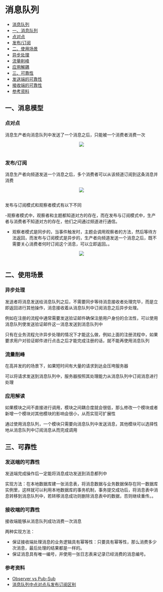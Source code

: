 # 消息队列
<!--GFM-TOC -->
* [消息队列](#消息队列)
* [一、消息队列](#一消息模型)
* [点对点](#点对点)
* [发布/订阅](#发布订阅)
* [二、使用场景](#二使用场景)
* [异步处理](#异步处理)
* [流量削峰](#流量削峰)
* [应用解耦](#应用解耦)
*  [三、可靠性](#三可靠性)
*  [发送端的可靠性](#发送端的可靠性)
*  [接收端的可靠性](#接收端的可靠性)
*  [参考资料](#参考资料)
<!--GFM-TOC -->
## 一、消息模型
### 点对点

消息生产者向消息队列中发送了一个消息之后，只能被一个消费者消费一次

<div align="center"> <img src="https://cs-notes-1256109796.cos.ap-guangzhou.myqcloud.com/image-20191212011250613.png"/> </div><br>

### 发布/订阅

消息生产者向频道发送一个消息之后，多个消费者可以从该频道订阅到这条消息并消费

<div align="center"> <img src="https://cs-notes-1256109796.cos.ap-guangzhou.myqcloud.com/image-20191212011410374.png"/> </div><br>

发布与订阅模式和观察者模式有以下不同

-观察者模式中，观察者和主题都知道对方的存在，而在发布与订阅模式中，生产者与消费者不知道对方的存在，他们之间通过频道进行通信。
- 观察者模式是同步的，当事件触发时，主题会调用观察者的方法，然后等待方法返回，而发布与订阅模式是异步的，生产者向频道发送一个消息之后，既不需要关心消费者何时订阅这个消息，可以立即返回。。

<div align="center"> <img src="https://cs-notes-1256109796.cos.ap-guangzhou.myqcloud.com/image-20191212011747967.png"/> </div><br>

## 二、使用场景

### 异步处理

发送者将消息发送给消息队列之后，不需要同步等待消息接收者处理完毕，而是立即返回进行其他操作，消息接收着从消息队列中订阅消息之后异步处理。

例如在注册的流程中通常需要发送验证邮件确保注册用户身份的合法性，可以使用消息队列使发送验证邮件这一消息发送到消息队列中

只有在业务流程允许异步处理的情况下才能这么做，例如上面的注册流程中，如果要求用户对验证邮件进行点击之后才能完成注册的话，就不能再使用消息队列

### 流量削峰
在高并发的的场景下，如果短时间有大量的请求到达会压垮服务器

可以将请求发送到消息队列中，服务器按照其处理能力从消息队列中订阅消息进行处理

### 应用解读
如果模块之间不直接进行调用，模块之间耦合度就会很低，那么修改一个模块或者新增一个模块对其他模块的影响会很小，从而实现可扩展性

通过使用消息队列，一个模块只需要向消息队列中发送消息，其他模块可以选择性地从消息队列中订阅消息从而完成调用

## 三、可靠性

### 发送端的可靠性

发送端完成操作后一定能将消息成功发送到消息都列中

实现方法：在本地数据库建一张消息表，将消息数据与业务数据保存在同一数据库实例里，这样就可以利用本地数据库的事务机制，事务提交成功后，将消息表中消息转移到消息队列中，若转移消息成功则删除消息表中的数据，否则继续重传。。

### 接收端的可靠性

接收端能够从消息队列成功消费一次消息

两种实现方法：
- 保证接收端处理消息的业务逻辑具有幂等性：只要具有幂等性，那么消费多少次消息，最后处理的结果都是一样的。
- 保证消息具有唯一编号，并使用一张日志表来记录已经消费的消息编号。

### 参考资料

- [Observer vs Pub-Sub](http://developers-club.com/posts/270339/)
- [消息队列中点对点与发布订阅区别](https://blog.csdn.net/lizhitao/article/details/47723105)